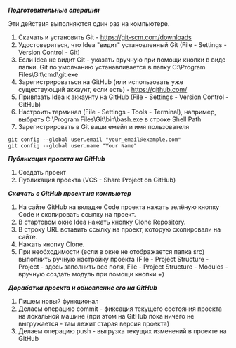 ***Подготовительные операции***

Эти действия выполняются один раз на компьютере.

1. Скачать и установить Git - https://git-scm.com/downloads
2. Удостовериться, что Idea "видит" установленный Git (File - Settings - Version Control - Git)
3. Если Idea не видит Git - указать вручную при помощи кнопки в виде папки. Git по умолчанию устанавливается в папку C:\Program Files\Git\cmd\git.exe
4. Зарегистрироваться на GitHub (или использовать уже существующий аккаунт, если есть) - https://github.com/
5. Привязать Idea к аккаунту на GitHub (File - Settings - Version Control - GitHub)
6. Настроить терминал (File - Settings - Tools - Terminal), например, выбрать C:\Program Files\Git\bin\bash.exe в строке Shell Path
7. Зарегистрировать в Git ваши емейл и имя пользователя

````
git config --global user.email "your_email@example.com"
git config --global user.name "Your Name"
````

***Публикация проекта на GitHub***

1. Создать проект
2. Публикация проекта (VCS - Share Project on GitHub)

***Скачать с GitHub проект на компьютер***

1. На сайте GitHub на вкладке Code проекта нажать зелёную кнопку Code и скопировать ссылку на проект.
2. В стартовом окне Idea нажать кнопку Clone Repository.
3. В строку URL вставить ссылку на проект, которую скопировали на сайте.
4. Нажать кнопку Clone.
5. При необходимости (если в окне не отображается папка src) выполнить ручную настройку проекта (File - Project Structure - Project - здесь заполнить все поля, File - Project Structure - Modules - вручную создать модуль при помощи кнопки +)

***Доработка проекта и обновление его на GitHub***

1. Пишем новый функционал
2. Делаем операцию commit - фиксация текущего состояния проекта на локальной машине (при этом на GitHub пока ничего не выгружается - там лежит старая версия проекта)
3. Делаем операцию push - выгрузка текущих изменений в проекте на GitHub